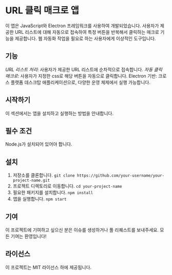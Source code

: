# URL 클릭 매크로 앱

이 앱은 JavaScript와 Electron 프레임워크를 사용하여 개발되었습니다. 사용자가 제공한 URL 리스트에 대해 자동으로 접속하여 특정 버튼을 반복해서 클릭하는 매크로 기능을 제공합니다. 웹 자동화 작업을 필요로 하는 사용자에게 이상적인 도구입니다.

## 기능

_URL 리스트 처리_: 사용자가 제공한 URL 리스트에 순차적으로 접속합니다.
_자동 클릭 매크로_: 사용자가 지정한 css로 해당 버튼을 자동으로 클릭합니다.
Electron 기반: 크로스 플랫폼 데스크탑 애플리케이션으로, 다양한 운영 체제에서 실행 가능합니다.

## 시작하기

이 섹션에서는 앱을 설치하고 실행하는 방법을 안내합니다.

## 필수 조건

Node.js가 설치되어 있어야 합니다.

## 설치

1. 저장소를 클론합니다.
   `git clone https://github.com/your-username/your-project-name.git`
2. 프로젝트 디렉토리로 이동합니다.
   `cd your-project-name`
3. 필요한 패키지를 설치합니다.
   `npm install`
4. 앱을 실행합니다.
   `npm start`

## 기여

이 프로젝트에 기여하고 싶으신 분은 이슈를 생성하거나 풀 리퀘스트를 보내주세요. 모든 기여는 환영입니다!

## 라이선스

이 프로젝트는 MIT 라이선스 하에 제공됩니다.
